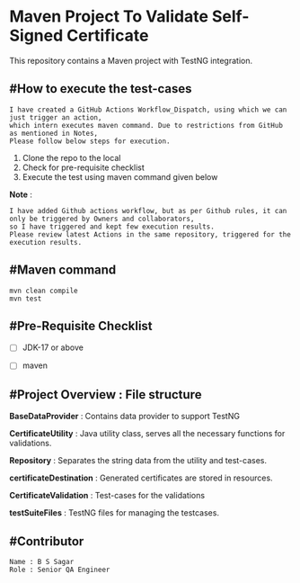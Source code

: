 Maven Project To Validate Self-Signed Certificate
===============================================

This repository contains a Maven project with TestNG integration. 

#How to execute the test-cases
------------------------------

	I have created a GitHub Actions Workflow_Dispatch, using which we can just trigger an action, 
 	which intern executes maven command. Due to restrictions from GitHub as mentioned in Notes, 
  	Please follow below steps for execution.
1. Clone the repo to the local
2. Check for pre-requisite checklist
3. Execute the test using maven command given below

**Note** :

	I have added Github actions workflow, but as per Github rules, it can only be triggered by Owners and collaborators, 
	so I have triggered and kept few execution results. 
 	Please review latest Actions in the same repository, triggered for the execution results.
	
#Maven command
--------------

	mvn clean compile
	mvn test

#Pre-Requisite Checklist
-------------------------
- [ ] JDK-17 or above
- [ ] maven


#Project Overview : File structure
----------------------------------

**BaseDataProvider** : Contains data provider to support TestNG

**CertificateUtility** : Java utility class, serves all the necessary functions for validations.

**Repository** : Separates the string data from the utility and test-cases.

**certificateDestination** : Generated certificates are stored in resources.

**CertificateValidation** :  Test-cases for the validations

**testSuiteFiles** : TestNG files for managing the testcases.


#Contributor
----------------------------------

	Name : B S Sagar
	Role : Senior QA Engineer

